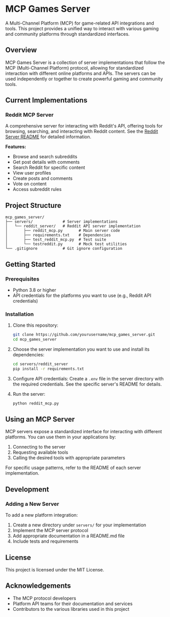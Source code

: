 # MCP Games Server

A Multi-Channel Platform (MCP) for game-related API integrations and tools. This project provides a unified way to interact with various gaming and community platforms through standardized interfaces.

## Overview

MCP Games Server is a collection of server implementations that follow the MCP (Multi-Channel Platform) protocol, allowing for standardized interaction with different online platforms and APIs. The servers can be used independently or together to create powerful gaming and community tools.

## Current Implementations

### Reddit MCP Server

A comprehensive server for interacting with Reddit's API, offering tools for browsing, searching, and interacting with Reddit content. See the [Reddit Server README](/servers/reddit_server/README.md) for detailed information.

**Features:**
- Browse and search subreddits
- Get post details with comments
- Search Reddit for specific content
- View user profiles
- Create posts and comments
- Vote on content
- Access subreddit rules

## Project Structure

```
mcp_games_server/
├── servers/             # Server implementations
│   └── reddit_server/   # Reddit API server implementation
│       ├── reddit_mcp.py       # Main server code
│       ├── requirements.txt    # Dependencies
│       ├── test_reddit_mcp.py  # Test suite
│       └── testreddit.py       # Mock test utilities
└── .gitignore           # Git ignore configuration
```

## Getting Started

### Prerequisites

- Python 3.8 or higher
- API credentials for the platforms you want to use (e.g., Reddit API credentials)

### Installation

1. Clone this repository:
   ```bash
   git clone https://github.com/yourusername/mcp_games_server.git
   cd mcp_games_server
   ```

2. Choose the server implementation you want to use and install its dependencies:
   ```bash
   cd servers/reddit_server
   pip install -r requirements.txt
   ```

3. Configure API credentials:
   Create a `.env` file in the server directory with the required credentials. See the specific server's README for details.

4. Run the server:
   ```bash
   python reddit_mcp.py
   ```

## Using an MCP Server

MCP servers expose a standardized interface for interacting with different platforms. You can use them in your applications by:

1. Connecting to the server
2. Requesting available tools
3. Calling the desired tools with appropriate parameters

For specific usage patterns, refer to the README of each server implementation.

## Development

### Adding a New Server

To add a new platform integration:

1. Create a new directory under `servers/` for your implementation
2. Implement the MCP server protocol
3. Add appropriate documentation in a README.md file
4. Include tests and requirements

## License

This project is licensed under the MIT License.

## Acknowledgements

- The MCP protocol developers
- Platform API teams for their documentation and services
- Contributors to the various libraries used in this project
